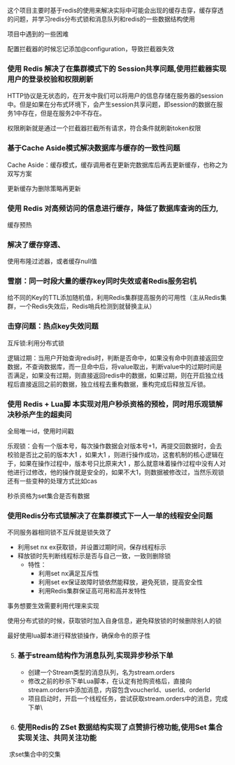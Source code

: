 这个项目主要时基于redis的使用来解决实际中可能会出现的缓存击穿，缓存穿透的问题，并学习redis分布式锁和消息队列和redis的一些数据结构使用



项目中遇到的一些困难

配置拦截器的时候忘记添加@configuration，导致拦截器失效 

### 使用 Redis 解决了在集群模式下的 Session共享问题,使用拦截器实现用户的登录校验和权限刷新

HTTP协议是无状态的，在开发中我们可以将用户的信息存储在服务器的session中。但是如果在分布式环境下，会产生session共享问题，即session的数据在服务1中存在，但是在服务2中不存在。

权限刷新就是通过一个拦截器拦截所有请求，符合条件就刷新token权限

### 基于Cache Aside模式解决数据库与缓存的一致性问题 

Cache Aside：缓存模式，缓存调用者在更新完数据库后再去更新缓存，也称之为双写方案

更新缓存为删除策略再更新

### 使用 Redis 对高频访问的信息进行缓存，降低了数据库查询的压力,

缓存预热

###  解决了缓存穿透、

使用布隆过滤器，或者缓存null值

### 雪崩：同一时段大量的缓存key同时失效或者Redis服务宕机

给不同的Key的TTL添加随机值，利用Redis集群提高服务的可用性（主从Redis集群，一个Redis失效后，Redis哨兵检测到就替换主从）

### 击穿问题：热点key失效问题

互斥锁:利用分布式锁

逻辑过期：当用户开始查询redis时，判断是否命中，如果没有命中则直接返回空数据，不查询数据库，而一旦命中后，将value取出，判断value中的过期时间是否满足，如果没有过期，则直接返回redis中的数据，如果过期，则在开启独立线程后直接返回之前的数据，独立线程去重构数据，重构完成后释放互斥锁。

### 使用 Redis + Lua脚 本实现对用户秒杀资格的预检，同时用乐观锁解决秒杀产生的超卖问

全局唯一id，使用时间戳

 乐观锁：会有一个版本号，每次操作数据会对版本号+1，再提交回数据时，会去校验是否比之前的版本大1 ，如果大1 ，则进行操作成功，这套机制的核心逻辑在于，如果在操作过程中，版本号只比原来大1 ，那么就意味着操作过程中没有人对他进行过修改，他的操作就是安全的，如果不大1，则数据被修改过，当然乐观锁还有一些变种的处理方式比如cas

秒杀资格为set集合是否有数据

### 使用Redis分布式锁解决了在集群模式下一人一单的线程安全问题

不同服务器相同锁不互斥就是锁失效了

* 利用set nx ex获取锁，并设置过期时间，保存线程标示
* 释放锁时先判断线程标示是否与自己一致，一致则删除锁
  * 特性：
    * 利用set nx满足互斥性
    * 利用set ex保证故障时锁依然能释放，避免死锁，提高安全性
    * 利用Redis集群保证高可用和高并发特性

事务想要生效需要利用代理来实现

使用分布式锁的时候，获取锁时加入自身信息，避免释放锁的时候删除别人的锁

最好使用lua脚本进行释放锁操作，确保命令的原子性

5. ### 基于stream结构作为消息队列,实现异步秒杀下单 

   * 创建一个Stream类型的消息队列，名为stream.orders
   * 修改之前的秒杀下单Lua脚本，在认定有抢购资格后，直接向stream.orders中添加消息，内容包含voucherId、userId、orderId
   * 项目启动时，开启一个线程任务，尝试获取stream.orders中的消息，完成下单\

6. ### 使用Redis的 ZSet 数据结构实现了点赞排行榜功能,使用Set 集合实现关注、共同关注功能

​	求set集合中的交集